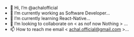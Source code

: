 - 👋 Hi, I’m @achalofficial
- 👀 I’m currently working as Software Developer...
- 🌱 I’m currently learning React-Native...
- 💞️ I’m looking to collaborate on < as nof now Nothing > ...
- 📫 How to reach me email < achal.official@gmail.com >...

<!---
achalofficial/achalofficial is a ✨ special ✨ repository because its `README.md` (this file) appears on your GitHub profile.
You can click the Preview link to take a look at your changes.
--->
